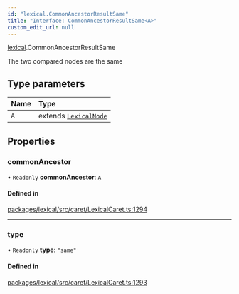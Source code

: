```yaml
---
id: "lexical.CommonAncestorResultSame"
title: "Interface: CommonAncestorResultSame<A>"
custom_edit_url: null
---
```


[lexical](../modules/lexical.md).CommonAncestorResultSame

The two compared nodes are the same

## Type parameters

| Name | Type |
| :------ | :------ |
| `A` | extends [`LexicalNode`](../classes/lexical.LexicalNode.md) |

## Properties

### commonAncestor

• `Readonly` **commonAncestor**: `A`

#### Defined in

[packages/lexical/src/caret/LexicalCaret.ts:1294](https://github.com/QubitPi/lexical/tree/main/packages/lexical/src/caret/LexicalCaret.ts#L1294)

___

### type

• `Readonly` **type**: ``"same"``

#### Defined in

[packages/lexical/src/caret/LexicalCaret.ts:1293](https://github.com/QubitPi/lexical/tree/main/packages/lexical/src/caret/LexicalCaret.ts#L1293)
